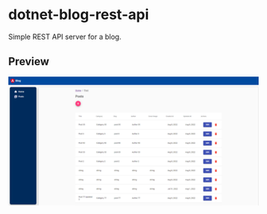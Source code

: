 # dotnet-blog-rest-api

Simple REST API server for a blog.

## Preview

![Blog posts listed in a table](frontend/preview.png "Preview")

